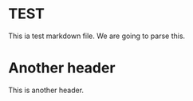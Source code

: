 # TEST

This ia test markdown file. We are going to parse this.

# Another header

This is another header.
